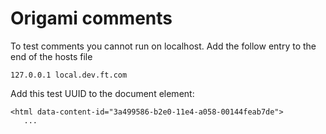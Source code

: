 # Origami comments

To test comments you cannot run on localhost. Add the follow entry to the end of the hosts file
```
127.0.0.1 local.dev.ft.com
```

Add this test UUID to the document element:

```
<html data-content-id="3a499586-b2e0-11e4-a058-00144feab7de">
   ...

```
